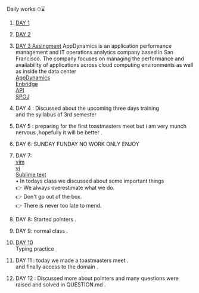 
Daily works ⏱⌛

1.  [DAY 1](https://github.com/BHAGYASREE200/DOCUMENTATION-OF-ALWAYS-BE-ALERT/blob/main/classworkday1.md)                                  

2.  [DAY 2](https://github.com/BHAGYASREE200/DOCUMENTATION-OF-ALWAYS-BE-ALERT/blob/main/classworkday2.md)

3.  [DAY 3  Assingment](https://en.wikipedia.org/wiki/AppDynamics)
    AppDynamics is an application performance management and IT operations analytics company based in San Francisco. The company focuses on managing the performance and availability of applications across cloud computing environments as well as inside the data center   
      [AppDynamics](https://www.appdynamics.com/)                   
      [Enbridge](https://en.wikipedia.org/wiki/Enbridge)                          
      [API](https://en.wikipedia.org/wiki/API)   
      [SPOJ](https://en.wikipedia.org/wiki/SPOJ)    

4.  DAY 4 : Discussed about the upcoming three days training     
           and the syllabus of 3rd semester    

5.  DAY 5 : preparing for the first  toastmasters meet but i am very munch nervous ,hopefully it will be better .                   

6.  DAY 6: SUNDAY FUNDAY NO WORK ONLY ENJOY   

7.  DAY 7:   
       [vim](https://www.vim.org/about.php#:~:text=Vim%20is%20a%20highly%20configurable,consider%20it%20an%20entire%20IDE%20.)  
        [vi](https://en.wikipedia.org/wiki/Vi)      
     [Sublime text](https://en.wikipedia.org/wiki/Sublime_Text)     
     • In todays class we discussed about some important things    
     👉 We always overestimate what we do.     
     👉 Don't go out of the box.      
     👉 There is never too late to mend.      

8. DAY 8: Started pointers .  

9. DAY 9: normal class .

10. [DAY 10](https://www.keybr.com/)   
        Typing practice    

11. DAY 11 : today we made a toastmasters meet .   
             and finally access to the domain . 
 
12. DAY 12 : Discussed more about pointers and many questions were raised and solved in QUESTION.md .  
